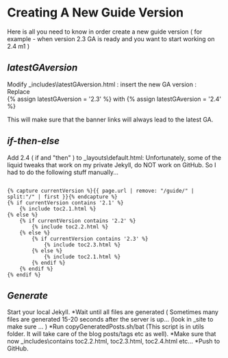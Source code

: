 
# Creating A New Guide Version

Here is all you need to know in order create a new guide version
( for example - when version 2.3 GA is ready and you want to start working on 2.4 m1 )


*latestGAversion*
----------------------------------

Modify _includes\latestGAversion.html : 
insert the new GA version :  
 Replace  
  {% assign latestGAversion = '2.3' %}
 with 
  {% assign latestGAversion = '2.4' %} 
    
This will make sure that the banner links will always lead to the latest GA.


*if-then-else*
-----------------

Add 2.4 ( if and "then" ) to _layouts\default.html: 
Unfortunately, some of the liquid tweaks that work on my private Jekyll, do NOT work on GitHub.
So I had to do the following stuff manually...

<pre><code>         
{% capture currentVersion %}{{ page.url | remove: "/guide/" | split:"/" | first }}{% endcapture %}
{% if currentVersion contains '2.1' %}
	{% include toc2.1.html %}
{% else %}
	{% if currentVersion contains '2.2' %}
		{% include toc2.2.html %}
	{% else %}
		{% if currentVersion contains '2.3' %}					
			{% include toc2.3.html %}
		{% else %}
			{% include toc2.1.html %}
		{% endif %}						
	{% endif %}
{% endif %}	              
</pre></code>

*Generate*
-----------------

Start your local Jekyll.
*Wait until all files are generated ( Sometimes many files are generated 15-20 seconds after the server is up...
(look in _site to make sure ... ) 
*Run copyGeneratedPosts.sh/bat (This script is in utils folder. It will take care of the blog posts/tags etc as well).
*Make sure that now _includes\contains toc2.2.html, toc2.3.html, toc2.4.html etc...
*Push to GitHub.

